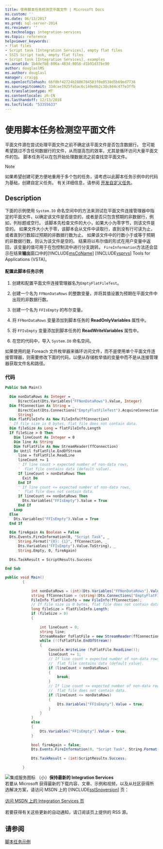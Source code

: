```yaml
---
title: 使用脚本任务检测空平面文件 | Microsoft Docs
ms.custom: ''
ms.date: 06/13/2017
ms.prod: sql-server-2014
ms.reviewer: ''
ms.technology: integration-services
ms.topic: reference
helpviewer_keywords:
- flat files
- Script task [Integration Services], empty flat files
- SSIS Script task, empty flat files
- Script task [Integration Services], examples
ms.assetid: 1b4defb8-886a-483d-8056-d1b91d37bc90
author: douglaslMS
ms.author: douglasl
manager: craigg
ms.openlocfilehash: 66f0bf42724b2806704503f0e0538d5b69ed7738
ms.sourcegitcommit: 334cae1925fa5ac6c140e0b2c38c844c477e3ffb
ms.translationtype: MT
ms.contentlocale: zh-CN
ms.lasthandoff: 12/13/2018
ms.locfileid: "53355633"
---
```

# <a name="detecting-an-empty-flat-file-with-the-script-task"></a>使用脚本任务检测空平面文件
  平面文件源在尝试处理平面文件之前不确定该平面文件是否包含数据行。 您可能希望跳过不含任何数据行的文件，从而提高包的效率，尤其是循环访问大量平面文件的包。 脚本任务可以在包开始处理数据流之前查找空平面文件。  
  
> [!NOTE]  
>  如果希望创建可更方便地重用于多个包的任务，请考虑以此脚本任务示例中的代码为基础，创建自定义任务。 有关详细信息，请参阅 [开发自定义任务](../extending-packages-custom-objects/task/developing-a-custom-task.md)。  
  
## <a name="description"></a>Description  
 下面的示例使用 `System.IO` 命名空间中的方法来测试在平面文件连接管理器中指定的平面文件，以确定该文件是否是空的，或者是否只包含预期的非数据行，例如，列标题或空行。 该脚本先检查文件的大小，如果大小为零字节，则该文件是空的。 如果文件大小大于零，该脚本会从文件中读取行，直到没有行可读为止，或者直到行数超过预期的非数据行数为止。 如果该文件中的行数小于或等于预期的非数据行数，则认为该文件是空的。 结果将以布尔值的形式在用户变量中返回，该变量的值可用于在包控制流中进行分支跳转。 `FireInformation`方法还会显示在结果**输出**窗口中的[!INCLUDE[msCoName](../../includes/msconame-md.md)] [!INCLUDE[vsprvs](../../includes/vsprvs-md.md)] Tools for Applications (VSTA)。  
  
#### <a name="to-configure-this-script-task-example"></a>配置此脚本任务示例  
  
1.  创建和配置平面文件连接管理器名为`EmptyFlatFileTest`。  
  
2.  创建一个名为 `FFNonDataRows` 的整数变量，并将其值设置为预期在平面文件中出现的非数据行数。  
  
3.  创建一个名为 `FFIsEmpty` 的布尔变量。  
  
4.  将 `FFNonDataRows` 变量添加到脚本任务的 **ReadOnlyVariables** 属性中。  
  
5.  将 `FFIsEmpty` 变量添加到脚本任务的 **ReadWriteVariables** 属性中。  
  
6.  在您的代码中，导入 `System.IO` 命名空间。  
  
 如果使用的是 Foreach 文件枚举器来循环访问文件，而不是使用单个平面文件连接管理器，则需要修改下面的代码，以便从存储枚举值的变量中而不是从连接管理器获取文件名和路径。  
  
### <a name="code"></a>代码  
  
```vb  
Public Sub Main()  
  
  Dim nonDataRows As Integer = _  
      DirectCast(Dts.Variables("FFNonDataRows").Value, Integer)  
  Dim ffConnection As String = _  
      DirectCast(Dts.Connections("EmptyFlatFileTest").AcquireConnection(Nothing), _  
      String)  
  Dim flatFileInfo As New FileInfo(ffConnection)  
  ' If file size is 0 bytes, flat file does not contain data.  
  Dim fileSize As Long = flatFileInfo.Length  
  If fileSize > 0 Then  
    Dim lineCount As Integer = 0  
    Dim line As String  
    Dim fsFlatFile As New StreamReader(ffConnection)  
    Do Until fsFlatFile.EndOfStream  
      line = fsFlatFile.ReadLine  
      lineCount += 1  
      ' If line count > expected number of non-data rows,  
      '  flat file contains data (default value).  
      If lineCount > nonDataRows Then  
        Exit Do  
      End If  
      ' If line count <= expected number of non-data rows,  
      '  flat file does not contain data.  
      If lineCount <= nonDataRows Then  
        Dts.Variables("FFIsEmpty").Value = True  
      End If  
    Loop  
  Else  
    Dts.Variables("FFIsEmpty").Value = True  
  End If  
  
  Dim fireAgain As Boolean = False  
  Dts.Events.FireInformation(0, "Script Task", _  
      String.Format("{0}: {1}", ffConnection, _  
      Dts.Variables("FFIsEmpty").Value.ToString), _  
      String.Empty, 0, fireAgain)  
  
  Dts.TaskResult = ScriptResults.Success  
  
End Sub  
```  
  
```csharp  
public void Main()  
        {  
  
            int nonDataRows = (int)(Dts.Variables["FFNonDataRows"].Value);  
            string ffConnection = (string)(Dts.Connections["EmptyFlatFileTest"].AcquireConnection(null) as String);  
            FileInfo flatFileInfo = new FileInfo(ffConnection);  
            // If file size is 0 bytes, flat file does not contain data.  
            long fileSize = flatFileInfo.Length;  
            if (fileSize > 0)  
            {  
  
                int lineCount = 0;  
                string line;  
                StreamReader fsFlatFile = new StreamReader(ffConnection);  
                while (!(fsFlatFile.EndOfStream))  
                {  
                    Console.WriteLine (fsFlatFile.ReadLine());  
                    lineCount += 1;  
                    // If line count > expected number of non-data rows,  
                    //  flat file contains data (default value).  
                    if (lineCount > nonDataRows)  
                    {  
                        break;  
                    }  
                    // If line count <= expected number of non-data rows,  
                    //  flat file does not contain data.  
                    if (lineCount <= nonDataRows)  
                    {  
                        Dts.Variables["FFIsEmpty"].Value = true;  
                    }  
                }  
            }  
            else  
            {  
                Dts.Variables["FFIsEmpty"].Value = true;  
            }  
  
            bool fireAgain = false;  
            Dts.Events.FireInformation(0, "Script Task", String.Format("{0}: {1}", ffConnection, Dts.Variables["FFIsEmpty"].Value), String.Empty, 0, ref fireAgain);  
  
            Dts.TaskResult = (int)ScriptResults.Success;  
  
        }  
```  
  
![集成服务图标 （小）](../media/dts-16.gif "Integration Services 图标 （小）")**保持最新的 Integration Services**<br /> 若要从 Microsoft 获得最新的下载内容、文章、示例和视频，以及从社区获得所选解决方案，请访问 MSDN 上的 [!INCLUDE[ssISnoversion](../../includes/ssisnoversion-md.md)] 页：<br /><br /> [访问 MSDN 上的 Integration Services 页](https://go.microsoft.com/fwlink/?LinkId=136655)<br /><br /> 若要获得有关这些更新的自动通知，请订阅该页上提供的 RSS 源。  
  
## <a name="see-also"></a>请参阅  
 [脚本任务示例](../extending-packages-scripting-task-examples/script-task-examples.md)  
  
  
